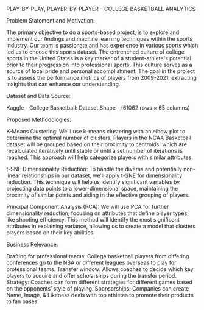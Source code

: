 PLAY-BY-PLAY, PLAYER-BY-PLAYER – COLLEGE BASKETBALL ANALYTICS

Problem Statement and Motivation: 

The primary objective to do a sports-based project, is to explore and implement our findings and machine learning techniques within the sports industry. Our team is passionate and has experience in various sports which led us to choose this sports dataset. The entrenched culture of college sports in the United States is a key marker of a student-athlete's potential prior to their progression into professional sports. This culture serves as a source of local pride and personal accomplishment. The goal in the project is to assess the performance metrics of players from 2009-2021, extracting insights that can enhance our understanding. 

Dataset and Data Source: 

Kaggle - College Basketball: Dataset Shape - (61062 rows × 65 columns)

Proposed Methodologies: 

K-Means Clustering: We'll use k-means clustering with an elbow plot to determine the optimal number of clusters. Players in the NCAA Basketball dataset will be grouped based on their proximity to centroids, which are recalculated iteratively until stable or until a set number of iterations is reached. This approach will help categorize players with similar attributes.

t-SNE Dimensionality Reduction: To handle the diverse and potentially non-linear relationships in our dataset, we'll apply t-SNE for dimensionality reduction. This technique will help us identify significant variables by projecting data points to a lower-dimensional space, maintaining the proximity of similar points and aiding in the effective grouping of players.

Principal Component Analysis (PCA): We will use PCA for further dimensionality reduction, focusing on attributes that define player types, like shooting efficiency. This method will identify the most significant attributes in explaining variance, allowing us to create a model that clusters players based on their key abilities.

Business Relevance:

Drafting for professional teams: College basketball players from differing conferences go to the NBA or different leagues overseas to play for professional teams.
Transfer window: Allows coaches to decide which key players to acquire and offer scholarships during the transfer period. 
Strategy: Coaches can form different strategies for different games based on the opponents’ style of playing. 
Sponsorships: Companies can create Name, Image, & Likeness deals with top athletes to promote their products to fan bases. 

